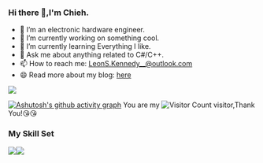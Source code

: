 ### Hi there 👋,I'm Chieh.
- 🔭 I’m an electronic hardware engineer.
- 🔭 I’m currently working on something cool.
- 🌱 I’m currently learning Everything I like.
- 💬 Ask me about anything related to C#/C++.
- 📫 How to reach me: LeonS.Kennedy__@outlook.com
- 😄 Read more about my blog: [here](https://chieh.cn)

![](https://github-readme-stats.vercel.app/api?username=LeonnS-Kennedy&show_icons=true&theme=transparent)


[![Ashutosh's github activity graph](https://github-readme-activity-graph.cyclic.app/graph?username=LeonnS-Kennedy&theme=dracula)](https://github.com/ashutosh00710/github-readme-activity-graph)
You are my ![Visitor Count](https://profile-counter.glitch.me/LeonnS-Kennedy/count.svg) visitor,Thank You!:kissing_heart::kissing_heart:
### My Skill Set

![](https://img.shields.io/badge/C%23-239120?style=for-the-badge&logo=c-sharp&logoColor=white)![](https://img.shields.io/badge/C%2B%2B-00599C?style=for-the-badge&logo=c%2B%2B&logoColor=white)

